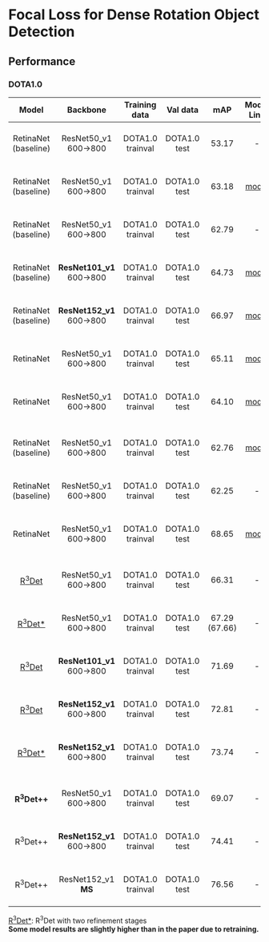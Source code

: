 # Focal Loss for Dense Rotation Object Detection

## Performance
### DOTA1.0
| Model |    Backbone    |    Training data    |    Val data    |    mAP   | Model Link | Anchor | Reg. Loss| Angle Range | lr schd | Data Augmentation | GPU | Image/GPU | Configs |      
|:------------:|:------------:|:------------:|:---------:|:-----------:|:----------:|:-----------:|:-----------:|:---------:|:---------:|:---------:|:---------:|:---------:|:---------:|    
| RetinaNet (baseline) | ResNet50_v1 600->800 | DOTA1.0 trainval | DOTA1.0 test | 53.17 | - | H | smooth L1 | 90 | 1x | No | 8X GeForce RTX 2080 Ti | 1 | cfgs_res50_dota_v3.py |    
| RetinaNet (baseline) | ResNet50_v1 600->800 | DOTA1.0 trainval | DOTA1.0 test | 63.18 | [model](https://drive.google.com/file/d/18Z3NWhL4gQB5yJLCXBcHBnK-6BPle3m1/view?usp=sharing) | H | smooth L1 | 90 | 1x | No |**1X** GeForce RTX 2080 Ti | 1 | cfgs_res50_dota_v4.py |     
| RetinaNet (baseline) | ResNet50_v1 600->800 | DOTA1.0 trainval | DOTA1.0 test | 62.79 | - | H | smooth L1 | 90 | **2x** | No | 8X GeForce RTX 2080 Ti | 1 | cfgs_res50_dota_v8.py |     
| RetinaNet (baseline) | **ResNet101_v1** 600->800 | DOTA1.0 trainval | DOTA1.0 test | 64.73 | [model](https://drive.google.com/file/d/16XCbS9T-tTr7ySa-qlyc8TuufAxJTvD4/view?usp=sharing) | H | smooth L1 | 90 | 1x | No | 1X GeForce RTX 2080 Ti | 1 | cfgs_res101_dota_v9.py |   
| RetinaNet (baseline) | **ResNet152_v1** 600->800 | DOTA1.0 trainval | DOTA1.0 test | 66.97 | [model](https://drive.google.com/file/d/1OdexYmEGH8hyucbdKZinGqvRNFveZ1AQ/view?usp=sharing) | H | smooth L1 | 90 | 1x | No | 2X GeForce RTX 2080 Ti | 1 | cfgs_res152_dota_v12.py |
| RetinaNet | ResNet50_v1 600->800 | DOTA1.0 trainval | DOTA1.0 test | 65.11 | [model](https://drive.google.com/file/d/1vnJd4FEvy61yvcYqhZJgfnxJ3fByULOR/view?usp=sharing) | H | smooth L1 + **atan(theta)** | 90 | 1x | No | 1X GeForce RTX 2080 Ti | 1 | cfgs_res50_dota_v16.py |     
| RetinaNet | ResNet50_v1 600->800 | DOTA1.0 trainval | DOTA1.0 test | 64.10 | [model](https://drive.google.com/file/d/1SgiDME_gHzKrFxoZSjS9E-_QbGiBr9lV/view?usp=sharing) | H | smooth L1 | **180** | 1x | No | 1X GeForce RTX 2080 Ti | 1 | cfgs_res50_dota_v15.py |     
|  |  |  |  |  |  |  |  |  |  |  |  |  |
| RetinaNet (baseline) | ResNet50_v1 600->800 | DOTA1.0 trainval | DOTA1.0 test | 62.76 | [model](https://drive.google.com/file/d/1n0O6qLJjdDewb_9FDgsGkISevL7SLD8_/view?usp=sharing) | R | smooth L1 | 90 | 1x | No | 1X GeForce RTX 2080 Ti | 1 | cfgs_res50_dota_v1.py |
| RetinaNet (baseline) | ResNet50_v1 600->800 | DOTA1.0 trainval | DOTA1.0 test | 62.25 | - | R | smooth L1 | 90 | **2x** | No | **8X** GeForce RTX 2080 Ti | 1 | cfgs_res50_dota_v10.py |
| RetinaNet | ResNet50_v1 600->800 | DOTA1.0 trainval | DOTA1.0 test | 68.65 | [model](https://drive.google.com/file/d/17RLZK0CwIgqtCAnifa0huWCa3EAaTw_l/view?usp=sharing) | R | [**iou-smooth L1**](https://arxiv.org/abs/1811.07126) | 90 | 1x | No | 1X GeForce RTX 2080 Ti | 1 | cfgs_res50_dota_v5.py |    
|  |  |  |  |  |  |  |  |  |  |  |  |  |  |
| [R<sup>3</sup>Det](https://github.com/SJTU-Thinklab-Det/R3Det_Tensorflow) | ResNet50_v1 600->800 | DOTA1.0 trainval | DOTA1.0 test | 66.31 | -  | H + R | smooth L1 | 90 | 2x | No | 4X GeForce RTX 2080 Ti | 1 | - |
| [R<sup>3</sup>Det*](https://github.com/SJTU-Thinklab-Det/R3Det_Tensorflow) | ResNet50_v1 600->800 | DOTA1.0 trainval | DOTA1.0 test | 67.29 (67.66) | -  | H + R | smooth L1 | 90 | 2x | No | 8X GeForce RTX 2080 Ti | 1 | - |
| [R<sup>3</sup>Det](https://github.com/SJTU-Thinklab-Det/R3Det_Tensorflow) | **ResNet101_v1** 600->800 | DOTA1.0 trainval | DOTA1.0 test | 71.69 | -  | H + R | smooth L1 | 90 | 3x | Yes | 8X GeForce RTX 2080 Ti | 1 | - |
| [R<sup>3</sup>Det](https://github.com/SJTU-Thinklab-Det/R3Det_Tensorflow) | **ResNet152_v1** 600->800 | DOTA1.0 trainval | DOTA1.0 test | 72.81 | -  | H + R | smooth L1 | 90 | **4x** | Yes | 8X GeForce RTX 2080 Ti | 1 | - |
| [R<sup>3</sup>Det*](https://github.com/SJTU-Thinklab-Det/R3Det_Tensorflow) | **ResNet152_v1** 600->800 | DOTA1.0 trainval | DOTA1.0 test | 73.74 | -  | H + R | smooth L1 | 90 | **4x** | Yes | 8X GeForce RTX 2080 Ti | 1 | - |
|  |  |  |  |  |  |  |  |  |  |  |  |  |  |
| **R<sup>3</sup>Det++** | ResNet50_v1 600->800 | DOTA1.0 trainval | DOTA1.0 test | 69.07 | -  | H + R | smooth L1 | 90 | 2x | No | 8X GeForce RTX 2080 Ti | 1 | - |
| R<sup>3</sup>Det++ | **ResNet152_v1** 600->800 | DOTA1.0 trainval | DOTA1.0 test | 74.41 | -  | H + R | smooth L1 | 90 | 4x | Yes | 8X GeForce RTX 2080 Ti | 1 | - |
| R<sup>3</sup>Det++ | ResNet152_v1 **MS** | DOTA1.0 trainval | DOTA1.0 test | 76.56 | - | H + R + more | smooth L1 | 90 | 6x | Yes | 4X GeForce RTX 2080 Ti | 1 | - |

[R<sup>3</sup>Det*](https://github.com/SJTU-Thinklab-Det/R3Det_Tensorflow): R<sup>3</sup>Det with two refinement stages       
**Some model results are slightly higher than in the paper due to retraining.**